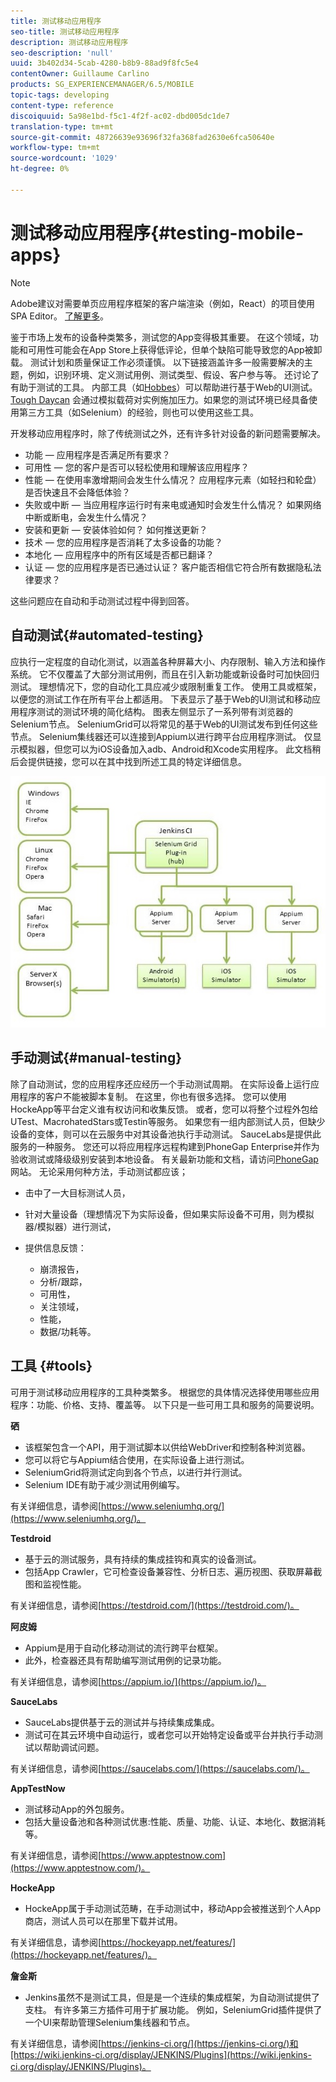 ```yaml
---
title: 测试移动应用程序
seo-title: 测试移动应用程序
description: 测试移动应用程序
seo-description: 'null'
uuid: 3b402d34-5cab-4280-b8b9-88ad9f8fc5e4
contentOwner: Guillaume Carlino
products: SG_EXPERIENCEMANAGER/6.5/MOBILE
topic-tags: developing
content-type: reference
discoiquuid: 5a98e1bd-f5c1-4f2f-ac02-dbd005dc1de7
translation-type: tm+mt
source-git-commit: 48726639e93696f32fa368fad2630e6fca50640e
workflow-type: tm+mt
source-wordcount: '1029'
ht-degree: 0%

---
```



# 测试移动应用程序{#testing-mobile-apps}

>[!NOTE]
>
>Adobe建议对需要单页应用程序框架的客户端渲染（例如，React）的项目使用SPA Editor。 [了解更多](/help/sites-developing/spa-overview.md)。

鉴于市场上发布的设备种类繁多，测试您的App变得极其重要。 在这个领域，功能和可用性可能会在App Store上获得低评论，但单个缺陷可能导致您的App被卸载。 测试计划和质量保证工作必须谨慎。 以下链接涵盖许多一般需要解决的主题，例如，识别环境、定义测试用例、测试类型、假设、客户参与等。 还讨论了有助于测试的工具。 内部工具（如[Hobbes](/help/sites-developing/hobbes.md)）可以帮助进行基于Web的UI测试。 [Tough Daycan](/help/sites-developing/tough-day.md) 会通过模拟载荷对实例施加压力。如果您的测试环境已经具备使用第三方工具（如Selenium）的经验，则也可以使用这些工具。

开发移动应用程序时，除了传统测试之外，还有许多针对设备的新问题需要解决。

* 功能 — 应用程序是否满足所有要求？
* 可用性 — 您的客户是否可以轻松使用和理解该应用程序？
* 性能 — 在使用率激增期间会发生什么情况？ 应用程序元素（如轻扫和轮盘）是否快速且不会降低体验？
* 失败或中断 — 当应用程序运行时有来电或通知时会发生什么情况？ 如果网络中断或断电，会发生什么情况？
* 安装和更新 — 安装体验如何？ 如何推送更新？
* 技术 — 您的应用程序是否消耗了太多设备的功能？
* 本地化 — 应用程序中的所有区域是否都已翻译？
* 认证 — 您的应用程序是否已通过认证？ 客户能否相信它符合所有数据隐私法律要求？

这些问题应在自动和手动测试过程中得到回答。

## 自动测试{#automated-testing}

应执行一定程度的自动化测试，以涵盖各种屏幕大小、内存限制、输入方法和操作系统。 它不仅覆盖了大部分测试用例，而且在引入新功能或新设备时可加快回归测试。 理想情况下，您的自动化工具应减少或限制重复工作。 使用工具或框架，以便您的测试工作在所有平台上都适用。 下表显示了基于Web的UI测试和移动应用程序测试的测试环境的简化结构。 图表左侧显示了一系列带有浏览器的Selenium节点。 SeleniumGrid可以将常见的基于Web的UI测试发布到任何这些节点。 Selenium集线器还可以连接到Appium以进行跨平台应用程序测试。 仅显示模拟器，但您可以为iOS设备加入adb、Android和Xcode实用程序。 此文档稍后会提供链接，您可以在其中找到所述工具的特定详细信息。

![chlimage_1](assets/chlimage_1.jpeg)

## 手动测试{#manual-testing}

除了自动测试，您的应用程序还应经历一个手动测试周期。 在实际设备上运行应用程序的客户不能被脚本复制。 在这里，你也有很多选择。 您可以使用HockeApp等平台定义谁有权访问和收集反馈。 或者，您可以将整个过程外包给UTest、MacrohatedStars或Testin等服务。 如果您有一组内部测试人员，但缺少设备的变体，则可以在云服务中对其设备池执行手动测试。 SauceLabs是提供此服务的一种服务。 您还可以将应用程序远程构建到PhoneGap Enterprise并作为验收测试或降级级别安装到本地设备。 有关最新功能和文档，请访问[PhoneGap](https://phonegap.com/)网站。 无论采用何种方法，手动测试都应该；

* 击中了一大目标测试人员，
* 针对大量设备（理想情况下为实际设备，但如果实际设备不可用，则为模拟器/模拟器）进行测试，
* 提供信息反馈：

   * 崩溃报告，
   * 分析/跟踪，
   * 可用性，
   * 关注领域，
   * 性能，
   * 数据/功耗等。

## 工具 {#tools}

可用于测试移动应用程序的工具种类繁多。 根据您的具体情况选择使用哪些应用程序：功能、价格、支持、覆盖等。 以下只是一些可用工具和服务的简要说明。

**硒**

* 该框架包含一个API，用于测试脚本以供给WebDriver和控制各种浏览器。
* 您可以将它与Appium结合使用，在实际设备上进行测试。
* SeleniumGrid将测试定向到各个节点，以进行并行测试。
* Selenium IDE有助于减少测试用例编写。

有关详细信息，请参阅[https://www.seleniumhq.org/](https://www.seleniumhq.org/)。

**Testdroid**

* 基于云的测试服务，具有持续的集成挂钩和真实的设备测试。
* 包括App Crawler，它可检查设备兼容性、分析日志、遍历视图、获取屏幕截图和监视性能。

有关详细信息，请参阅[https://testdroid.com/](https://testdroid.com/)。

**阿皮姆**

* Appium是用于自动化移动测试的流行跨平台框架。
* 此外，检查器还具有帮助编写测试用例的记录功能。

有关详细信息，请参阅[https://appium.io/](https://appium.io/)。

**SauceLabs**

* SauceLabs提供基于云的测试并与持续集成集成。
* 测试可在其云环境中自动运行，或者您可以开始特定设备或平台并执行手动测试以帮助调试问题。

有关详细信息，请参阅[https://saucelabs.com/](https://saucelabs.com/)。

**AppTestNow**

* 测试移动App的外包服务。
* 包括大量设备池和各种测试优惠:性能、质量、功能、认证、本地化、数据消耗等。

有关详细信息，请参阅[https://www.apptestnow.com](https://www.apptestnow.com/)。

**HockeApp**

* HockeApp属于手动测试范畴，在手动测试中，移动App会被推送到个人App商店，测试人员可以在那里下载并试用。

有关详细信息，请参阅[https://hockeyapp.net/features/](https://hockeyapp.net/features/)。

**詹金斯**

* Jenkins虽然不是测试工具，但是是一个连续的集成框架，为自动测试提供了支柱。 有许多第三方插件可用于扩展功能。 例如，SeleniumGrid插件提供了一个UI来帮助管理Selenium集线器和节点。

有关详细信息，请参阅[https://jenkins-ci.org/](https://jenkins-ci.org/)和[https://wiki.jenkins-ci.org/display/JENKINS/Plugins](https://wiki.jenkins-ci.org/display/JENKINS/Plugins)。

